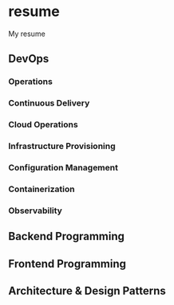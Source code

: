 # resume
My resume

## DevOps

### Operations

### Continuous Delivery

### Cloud Operations

### Infrastructure Provisioning

### Configuration Management

### Containerization

### Observability

## Backend Programming

## Frontend Programming

## Architecture & Design Patterns

